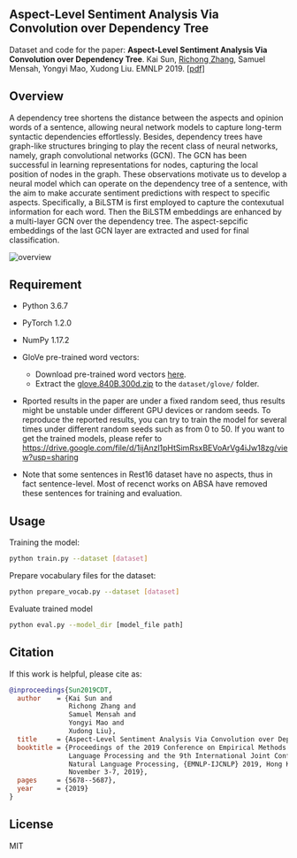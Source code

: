 ## Aspect-Level Sentiment Analysis Via Convolution over Dependency Tree

Dataset and code for the paper: **Aspect-Level Sentiment Analysis Via Convolution over Dependency Tree**. Kai Sun, [Richong Zhang](http://act.buaa.edu.cn/zhangrc/), Samuel Mensah, Yongyi Mao, Xudong Liu. EMNLP 2019. [[pdf]](graph_convolutional_networks_for_sentiment_analysis_.pdf)

## Overview

A dependency tree shortens the distance between the aspects and opinion words of a sentence, allowing neural network models to capture long-term syntactic dependencies effortlessly. Besides, dependency trees have graph-like structures bringing to play the recent class of neural networks, namely, graph convolutional networks (GCN). The GCN has been successful in learning representations for nodes, capturing the local position of nodes in the graph. These observations motivate us to develop a neural model which can operate on the dependency tree of a sentence, with the aim to make accurate sentiment predictions with respect to specific aspects. Specifically, a BiLSTM is first employed to capture the contexutual information for each word. Then the BiLSTM embeddings are enhanced by a multi-layer GCN over the dependency tree. The aspect-sepcific embeddings of the last GCN layer are extracted and used for final classification.

![overview](model_framework.png)

## Requirement

- Python 3.6.7
- PyTorch 1.2.0
- NumPy 1.17.2
- GloVe pre-trained word vectors:
  - Download pre-trained word vectors [here](https://github.com/stanfordnlp/GloVe#download-pre-trained-word-vectors).
  - Extract the [glove.840B.300d.zip](http://nlp.stanford.edu/data/wordvecs/glove.840B.300d.zip) to the `dataset/glove/` folder.

- Rported results in the paper are under a fixed random seed, thus results might be unstable under different GPU devices or random seeds. To reproduce the reported results, you can try to train the model for several times under different random seeds such as from 0 to 50. If you want to get the trained models, please refer to https://drive.google.com/file/d/1ijAnzl1pHtSimRsxBEVoArVg4iJw18zg/view?usp=sharing
- Note that some sentences in Rest16 dataset have no aspects, thus in fact sentence-level. Most of recenct works on ABSA have removed these sentences for training and evaluation.

## Usage

Training the model:

```bash
python train.py --dataset [dataset]
```

Prepare vocabulary files for the dataset:

```bash
python prepare_vocab.py --dataset [dataset]
```

Evaluate trained model
```bash
python eval.py --model_dir [model_file path]
```

## Citation

If this work is helpful, please cite as:

```bibtex
@inproceedings{Sun2019CDT,
  author    = {Kai Sun and
               Richong Zhang and
               Samuel Mensah and
               Yongyi Mao and
               Xudong Liu},
  title     = {Aspect-Level Sentiment Analysis Via Convolution over Dependency Tree},
  booktitle = {Proceedings of the 2019 Conference on Empirical Methods in Natural
               Language Processing and the 9th International Joint Conference on
               Natural Language Processing, {EMNLP-IJCNLP} 2019, Hong Kong, China,
               November 3-7, 2019},
  pages     = {5678--5687},
  year      = {2019}
}
```

## License

MIT
